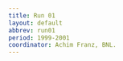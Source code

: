 ```yaml
---
title: Run 01
layout: default
abbrev: run01
period: 1999-2001
coordinator: Achim Franz, BNL.
---
```


